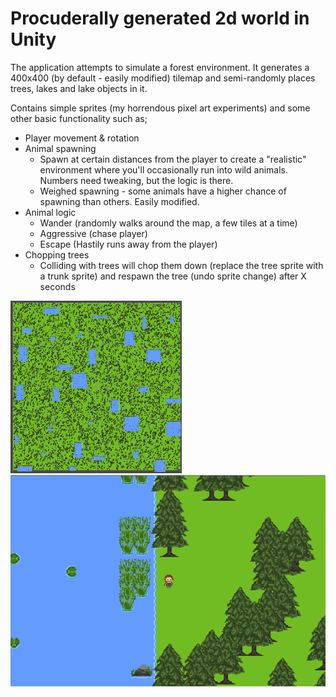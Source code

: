 # Procuderally generated 2d world in Unity
 
The application attempts to simulate a forest environment. It generates a 400x400 (by default - easily modified) tilemap and semi-randomly places trees, lakes and lake objects in it. 

Contains simple sprites (my horrendous pixel art experiments) and some other basic functionality such as;
- Player movement & rotation
- Animal spawning
  - Spawn at certain distances from the player to create a "realistic" environment where you'll occasionally run into wild animals. Numbers need tweaking, but the logic is there.
  - Weighed spawning - some animals have a higher chance of spawning than others. Easily modified.
- Animal logic
  - Wander (randomly walks around the map, a few tiles at a time)
  - Aggressive (chase player)
  - Escape (Hastily runs away from the player)
- Chopping trees
  - Colliding with trees will chop them down (replace the tree sprite with a trunk sprite) and respawn the tree (undo sprite change) after X seconds


![procedurally_generated_map](https://github.com/teSill/Procedurally-generated-2d-world/blob/master/Pics/map.png?raw=true)
![random_view](https://github.com/teSill/Procedurally-generated-2d-world/blob/master/Pics/random_view.png?raw=true)
